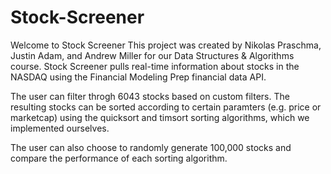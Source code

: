 # Stock-Screener
Welcome to Stock Screener
This project was created by Nikolas Praschma, Justin Adam, and Andrew Miller for our Data Structures & Algorithms course. Stock Screener pulls real-time information about stocks in the NASDAQ using the Financial Modeling Prep financial data API.

The user can filter throgh 6043 stocks based on custom filters. The resulting stocks can be sorted according to certain paramters (e.g. price or marketcap) using the quicksort and timsort sorting algorithms, which we implemented ourselves.

The user can also choose to randomly generate 100,000 stocks and compare the performance of each sorting algorithm.
